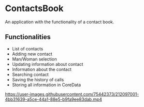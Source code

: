 # ContactsBook

An application with the functionality of a contact book.

## Functionalities

- List of contacts
- Adding new contact
- Man/Woman selection
- Updating information about contact
- Information about the contact
- Searching contact
- Saving the history of calls
- Storing all information in CoreData



https://user-images.githubusercontent.com/75442373/212097001-4bb31639-a5ce-44a1-88e5-b9fa9ee83dab.mp4

